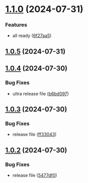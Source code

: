 # [1.1.0](https://github.com/Humba-Bumba/SelfLearn/compare/v1.0.5...v1.1.0) (2024-07-31)


### Features

* all ready ([6f27aa5](https://github.com/Humba-Bumba/SelfLearn/commit/6f27aa57ddbcf330b6737d569c474a5dc10d6597))



## [1.0.5](https://github.com/Humba-Bumba/SelfLearn/compare/v1.0.4...v1.0.5) (2024-07-31)



## [1.0.4](https://github.com/Humba-Bumba/SelfLearn/compare/v1.0.3...v1.0.4) (2024-07-30)


### Bug Fixes

* ultra release file ([b6bd097](https://github.com/Humba-Bumba/SelfLearn/commit/b6bd097f749d39ef75879c3da8c4e81e8e5eb879))



## [1.0.3](https://github.com/Humba-Bumba/SelfLearn/compare/v1.0.2...v1.0.3) (2024-07-30)


### Bug Fixes

* release file ([ff33043](https://github.com/Humba-Bumba/SelfLearn/commit/ff33043ea103d02bab0cfeaf25c6ce6d88339c06))



## [1.0.2](https://github.com/Humba-Bumba/SelfLearn/compare/v1.0.1...v1.0.2) (2024-07-30)


### Bug Fixes

* release file ([5477df0](https://github.com/Humba-Bumba/SelfLearn/commit/5477df07075648f9d8244a80a394c259e58d43c4))



